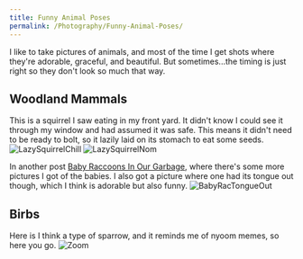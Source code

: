 ```yaml
---
title: Funny Animal Poses
permalink: /Photography/Funny-Animal-Poses/
---
```


I like to take pictures of animals, and most of the time I get shots where they're adorable, graceful, and beautiful. But sometimes...the timing is just right so they don't look so much that way.

## Woodland Mammals

This is a squirrel I saw eating in my front yard. It didn't know I could see it through my window and had assumed it was safe. This means it didn't need to be ready to bolt, so it lazily laid on its stomach to eat some seeds.
![LazySquirrelChill](/blog/assets/images/LazySq1.jpg "Just chillin'")
![LazySquirrelNom](/blog/assets/images/LazySq4.jpg "Nommin'")

In another post [Baby Raccoons In Our Garbage](/blog/Photography/Baby-Raccoons-In-Our-Garbage/), where there's some more pictures I got of the babies. I also got a picture where one had its tongue out though, which I think is adorable but also funny.
![BabyRacTongueOut](/blog/assets/images/BabyRacVTongueOut.jpg "Baby Raccoons with one sticking its tongue out")

## Birbs

Here is I think a type of sparrow, and it reminds me of nyoom memes, so here you go.
![Zoom](/blog/assets/images/Zoom.jpg "A sparrow goes nyoom")